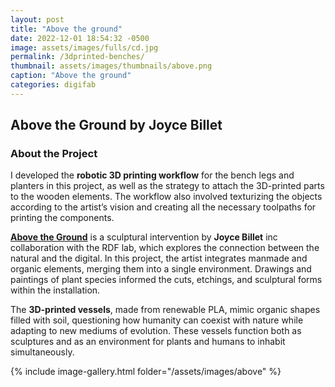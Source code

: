```yaml
---
layout: post
title: "Above the ground"
date: 2022-12-01 18:54:32 -0500
image: assets/images/fulls/cd.jpg
permalink: /3dprinted-benches/
thumbnail: assets/images/thumbnails/above.png
caption: "Above the ground"
categories: digifab
---
```


## Above the Ground by Joyce Billet

### About the Project

I developed the **robotic 3D printing workflow** for the bench legs and planters in this project, as well as the strategy to attach the 3D-printed parts to the wooden elements. The workflow also involved texturizing the objects according to the artist’s vision and creating all the necessary toolpaths for printing the components.

[**Above the Ground**](https://www.joycebillet.com/above-the-ground) is a sculptural intervention by **Joyce Billet** inc collaboration with the RDF lab, which explores the connection between the natural and the digital. In this project, the artist integrates manmade and organic elements, merging them into a single environment. Drawings and paintings of plant species informed the cuts, etchings, and sculptural forms within the installation. 

The **3D-printed vessels**, made from renewable PLA, mimic organic shapes filled with soil, questioning how humanity can coexist with nature while adapting to new mediums of evolution. These vessels function both as sculptures and as an environment for plants and humans to inhabit simultaneously.

{% include image-gallery.html folder="/assets/images/above" %}
